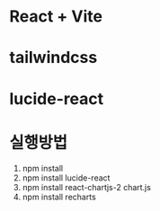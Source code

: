 # React + Vite
# tailwindcss
# lucide-react

# 실행방법
1. npm install
2. npm install lucide-react
3. npm install react-chartjs-2 chart.js
4. npm install recharts